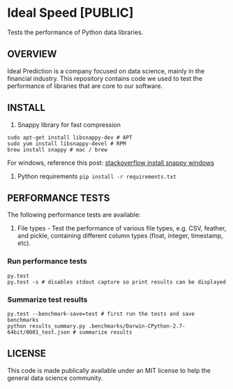 # Ideal Speed [PUBLIC] 
Tests the performance of Python data libraries. 

## OVERVIEW
Ideal Prediction is a company focused on data science, mainly in the financial industry. This repository contains code we used to test the performance of libraries that are core to our software.

## INSTALL
1. Snappy library for fast compression
```
sudo apt-get install libsnappy-dev # APT
sudo yum install libsnappy-devel # RPM
brew install snappy # mac / brew
```
For windows, reference this post: [stackoverflow install snappy windows](https://stackoverflow.com/questions/42979544/how-to-install-snappy-c-libraries-on-windows-10-for-use-with-python-snappy-in-an?rq=1)
1. Python requirements
```pip install -r requirements.txt```

## PERFORMANCE TESTS
The following performance tests are available:
1. File types - Test the performance of various file types, e.g. CSV, feather, and pickle, containing different column types (float, integer, timestamp, etc). 

### Run performance tests 
```
py.test
py.test -s # disables stdout capture so print results can be displayed
```

### Summarize test results
```
py.test --benchmark-save=test # first run the tests and save benchmarks
python results_summary.py .benchmarks/Darwin-CPython-2.7-64bit/0001_test.json # summarize results
```

## LICENSE
This code is made publically available under an MIT license to help the general data science community.
